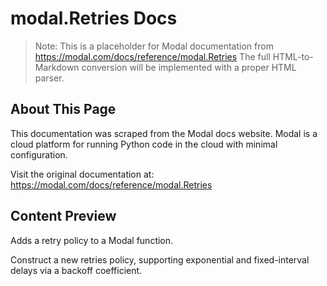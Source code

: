 # modal.Retries Docs

> Note: This is a placeholder for Modal documentation from https://modal.com/docs/reference/modal.Retries
> The full HTML-to-Markdown conversion will be implemented with a proper HTML parser.

## About This Page

This documentation was scraped from the Modal docs website. Modal is a cloud platform for running Python code in the cloud with minimal configuration.

Visit the original documentation at: https://modal.com/docs/reference/modal.Retries

## Content Preview

Adds a retry policy to a Modal function.

Construct a new retries policy, supporting exponential and fixed-interval delays via a backoff coefficient.

